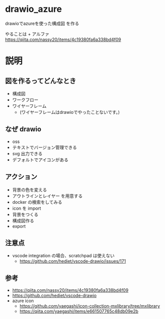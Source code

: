 # drawio_azure
drawioでazureを使った構成図 を作る

やることは + アルファ
https://qiita.com/nassy20/items/4c19380fa6a338bd4f09

# 説明
## 図を作るってどんなとき
- 構成図
- ワークフロー
- ワイヤーフレーム
    - (ワイヤーフレームはdrawioでやったことないです。)

## なぜ drawio
- oss
- テキストでバージョン管理できる
- svg 出力できる
- デフォルトでアイコンがある

## アクション
- 背景の色を変える
- アウトラインとレイヤー を用意する
- docker の検索をしてみる
- icon を import
- 背景をつくる
- 構成図作る
- export

## 注意点
- vscode integration の場合、scratchpad は使えない
  - https://github.com/hediet/vscode-drawio/issues/171

## 参考
- https://qiita.com/nassy20/items/4c19380fa6a338bd4f09
- https://github.com/hediet/vscode-drawio
- azure icon
    - https://github.com/yaegashi/icon-collection-mxlibrary/tree/mxlibrary
    - https://qiita.com/yaegashi/items/e661507765c48db09e2b
